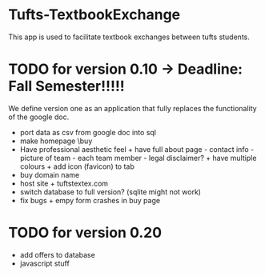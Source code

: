 Tufts-TextbookExchange
======================
This app is used to facilitate textbook exchanges between tufts students.


TODO for version  0.10 -> Deadline: Fall Semester!!!!!
======================
We define version one as an application that fully replaces the functionality
of the google doc.
- port data as csv from google doc into sql
- make homepage \buy
- Have professional aesthetic feel
        + have full about page
                - contact info
                - picture of team
                - each team member
                - legal disclaimer?
        + have multiple colours
        + add icon (favicon) to tab
- buy domain name
- host site
        + tuftstextex.com
- switch database to full version? (sqlite might not work)
- fix bugs
        + empy form crashes in buy page

TODO for version  0.20
======================
- add offers to database
- javascript stuff
